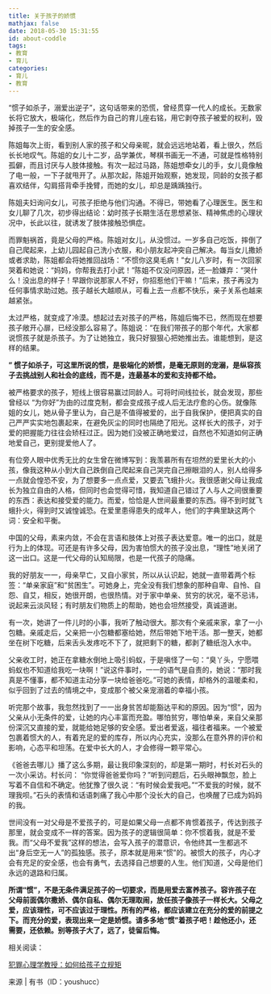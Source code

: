 ```yaml
---
title: 关于孩子的娇惯
mathjax: false
date: 2018-05-30 15:31:55
id: about-coddle
tags:
- 教育
- 育儿
categories:
- 育儿
- 教育
---
```


“惯子如杀子，溺爱出逆子”，这句话带来的恐慌，曾经贯穿一代人的成长。无数家长将它放大，极端化，然后作为自己的育儿座右铭，用它剥夺孩子被爱的权利，毁掉孩子一生的安全感。

<!---more--->

陈姐每次上街，看到别人家的孩子和父母亲昵，就会远远地站着，看上很久，然后长长地叹气。陈姐的女儿十二岁，品学兼优，琴棋书画无一不通，可就是性格特别孤僻，而且讨厌与人肢体接触。有次一起过马路，陈姐想牵女儿的手，女儿竟像触了电一般，一下子就甩开了。从那次起，陈姐开始观察，她发现，同龄的女孩子都喜欢结伴，勾肩搭背牵手挽臂，而她的女儿，却总是踽踽独行。

陈姐夫妇询问女儿，可孩子拒绝与他们沟通。不得已，带她看了心理医生。医生和女儿聊了几次，初步得出结论：幼时孩子长期生活在思想紧张、精神焦虑的心理状况中，长此以往，就诱发了肢体接触恐惧症。

而罪魁祸首，竟是父母的严格。陈姐对女儿，从没惯过。一岁多自己吃饭，摔倒了自己爬起来，上幼儿园起自己洗小衣服，和小朋友起冲突自己解决。每当女儿撒娇或者求助，陈姐都会将她推回战场：“不惯你这臭毛病！”女儿八岁时，有一次回家哭着和她说：“妈妈，你帮我去打小武！”陈姐不仅没问原因，还一脸嫌弃：“哭什么！没出息的样子！早跟你说那家人不好，你招惹他们干嘛！”后来，孩子再没为任何事情求助过她。孩子越长大越顺从，可看上去一点都不快乐，亲子关系也越来越紧张。

太过严格，就变成了冷漠。想起过去对孩子的严格，陈姐后悔不已，然而现在想要孩子敞开心扉，已经没那么容易了。陈姐说：“在我们带孩子的那个年代，大家都说惯孩子就是杀孩子。为了让她独立，我只好狠狠心把她推出去。谁能想到，是这样的结果。

**” 惯子如杀子，可这里所说的惯，是极端化的娇惯，是毫无原则的宠溺，是纵容孩子去挑战别人和社会的底线，而不是，连最基本的爱和支持都不给。**

被严格要求的孩子，短线上很容易赢过同龄人。可将时间线拉长，就会发现，那些曾经以 “为你好”为由的过度克制，都会变成孩子成人后无法疗愈的心伤。就像陈姐的女儿，她从骨子里认为，自己是不值得被爱的，出于自我保护，便把真实的自己严严实实地包裹起来，在避免灰尘的同时也隔绝了阳光。这样长大的孩子，对于爱的把握能力往往会矫枉过正。因为她们没被正确地爱过，自然也不知道如何正确地爱自己，更别提爱他人了。

有位旁人眼中优秀无比的女生曾在微博写到：我羡慕所有在坦然的爱里长大的小孩，像我这种从小到大自己跌倒自己爬起来自己哭完自己擦眼泪的人，别人给得多一点就会惶恐不安，为了想要多一点点爱，又要去飞蛾扑火。我很感谢父母让我成长为独立自由的人格，但同时也会觉得可惜，我知道自己错过了人与人之间很重要的东西：表达和接受爱的能力。而爱，恰恰是人世间最重要的东西。得不到时就飞蛾扑火，得到时又诚惶诚恐。在爱里患得患失的成年人，他们的字典里缺这两个词：安全和平衡。

中国的父母，素来内敛，不会在言语和肢体上对孩子表达爱意。唯一的出口，就是行为上的体现。可还是有许多父母，因为害怕惯大的孩子没出息，“理性”地关闭了这一出口。这是一代父母的认知局限，也是一代孩子的隐痛。

我的好朋友一一，母亲早亡，又自小家贫，所以从认识起，她就一直带着两个标签：“单亲家庭”和“贫困生”。可她身上，完全没有我们想象的那种自卑、自怜、自怨、自艾，相反，她很开朗，也很热情。对于家中单亲、贫穷的状况，毫不忌讳，说起来云淡风轻；有时朋友们物质上的帮助，她也会坦然接受，真诚道谢。

有一次，她讲了一件儿时的小事，我听了触动很大。那次有个亲戚来家，拿了一小包糖。亲戚走后，父亲把一小包糖都塞给她，然后带她下地干活。那一整天，她都坐在树下吃糖，后来舌头发疼吃不下了，就把剩下的糖，都剥了糖纸泡入水中。

父亲收工时，她正在拿糖水倒地上吸引蚂蚁，于是嗔怪了一句：“臭丫头，宁愿喂蚂蚁也不知道给我吃一块啊！”说这件事时，一一的语气是自责的，她说：“那时我真是不懂事，都不知道主动分享一块给爸爸吃。”可她的表情，却格外的温暖柔和，似乎回到了过去的情境之中，变成那个被父亲宠溺着的幸福小孩。

听完那个故事，我忽然找到了一一出身贫苦却能豁达平和的原因。因为“惯”，因为父亲从小无条件的爱，让她的内心丰富而充盈。哪怕贫穷，哪怕单亲，来自父亲那份深沉又直接的爱，就能给她足够的安全感。爱出者爱返，福往者福来。一个被爱包裹着惯大的人，有着充足的爱的库存，所以内心充实，没那么在意外界的评价和影响，心态平和坦荡。在爱中长大的人，才会修得一颗平常心。

《爸爸去哪儿》播了这么多期，最让我印象深刻的，却是第一期时，村长对石头的一次小采访。村长问： “你觉得爸爸爱你吗？”听到问题后，石头眼神飘忽，脸上写着不自信和不确定。他犹豫了很久说：“有时候会爱我吧。”“不爱我的时候，就不理我呗。”石头的表情和话语刺痛了我心中那个没长大的自己，也唤醒了已成为妈妈的我。

世间没有一对父母是不爱孩子的，可是如果父母一点都不肯惯着孩子，传达到孩子那里，就会变成不一样的答案。因为孩子的逻辑很简单：你不惯着我，就是不爱我。而“父母不爱我”这样的想法，会写入孩子的潜意识，令他终其一生都逃不出“身后空无一人”的孤独感。孩子，原本就是用来“惯”的。被惯大的孩子，内心才会有充足的安全感，也会有勇气，去选择自己想要的人生。他们知道，父母是他们永远的退路和归属。

**所谓“惯”，不是无条件满足孩子的一切要求，而是用爱去富养孩子。容许孩子在父母前面偶尔撒娇、偶尔自私、偶尔无理取闹，放任孩子像孩子一样长大。父母之爱，应该理性，可不应该过于理性。所有的严格，都应该建立在充分的爱的前提之下。而充分的爱，表现出来一定是娇惯。请多多地“惯”着孩子吧！趁他还小，还需要，还依赖。别等孩子大了，远了，徒留后悔。**

相关阅读：

[犯罪心理学教授：如何给孩子立规矩](http://zymin.cn/arcticle/How-to-set-rules-for-children.html)



来源 | 有书（ID：youshucc） 